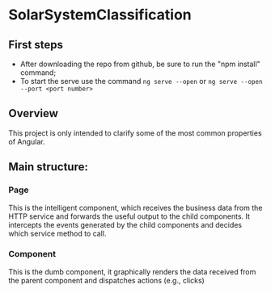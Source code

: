 # SolarSystemClassification

## First steps

- After downloading the repo from github, be sure to run the "npm install" command;
- To start the serve use the command `ng serve --open` or `ng serve --open --port <port number>`

## Overview

This project is only intended to clarify some of the most common properties of Angular.

## Main structure:

### Page

This is the intelligent component, which receives the business data
from the HTTP service and forwards the useful output to the child components.
It intercepts the events generated by the child components and decides which service method to call.

### Component

This is the dumb component, it graphically renders the data received from the parent component
and dispatches actions (e.g., clicks)

